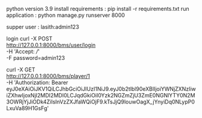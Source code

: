 python version 3.9
install requirements : pip install -r requirements.txt
run application :  python manage.py runserver 8000


supper user : lasith:admin123

login curl -X POST \
  http://127.0.0.1:8000/bms/user/login \
  -H 'Accept: */*' \
  -F password=admin123


curl -X GET \
  http://127.0.0.1:8000/bms/player/1 \
  -H 'Authorization: Bearer eyJ0eXAiOiJKV1QiLCJhbGciOiJIUzI1NiJ9.eyJ0b2tlbl90eXBlIjoiYWNjZXNzIiwiZXhwIjoxNjI2MDI2MDI0LCJqdGkiOiI0Yzk2NGZmZjU3ZmE0NGNlYTY0N2M3OWRjYjJiODk4ZiIsInVzZXJfaWQiOjF9.kTsJjQ9louwOagX_jYnyiDq0NLypP0LxuVa89H1GsFg'